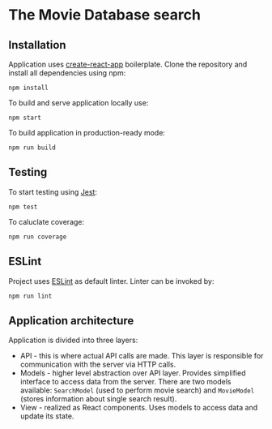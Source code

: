 # The Movie Database search

## Installation
Application uses [create-react-app](https://github.com/facebookincubator/create-react-app) boilerplate.
Clone the repository and install all dependencies using npm:
```
npm install
```
To build and serve application locally use:
```
npm start
```
To build application in production-ready mode:
```
npm run build
```

## Testing
To start testing using [Jest](https://facebook.github.io/jest/):
```
npm test
```
To caluclate coverage:
```
npm run coverage
```

## ESLint
Project uses [ESLint](https://eslint.org/) as default linter. Linter can be invoked by:
```
npm run lint
```

## Application architecture
Application is divided into three layers:
* API - this is where actual API calls are made. This layer is responsible for communication with the server via HTTP calls.
* Models - higher level abstraction over API layer. Provides simplified interface to access data from the server. There are two
models available: `SearchModel` (used to perform movie search) and `MovieModel` (stores information about single search result).
* View - realized as React components. Uses models to access data and update its state.

